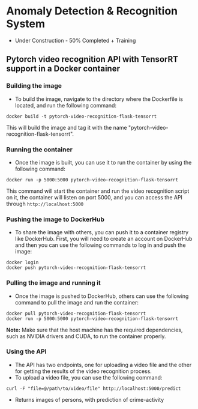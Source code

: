 # Anomaly Detection & Recognition System

- Under Construction - 50% Completed + Training

## Pytorch video recognition API with TensorRT support in a Docker container

### Building the image
- To build the image, navigate to the directory where the Dockerfile is located, and run the following command:
```
docker build -t pytorch-video-recognition-flask-tensorrt
```
This will build the image and tag it with the name "pytorch-video-recognition-flask-tensorrt".

### Running the container
- Once the image is built, you can use it to run the container by using the following command:
```
docker run -p 5000:5000 pytorch-video-recognition-flask-tensorrt
```
This command will start the container and run the video recognition script on it, the container will listen on port 5000, and you can access the API through `http://localhost:5000`

### Pushing the image to DockerHub
- To share the image with others, you can push it to a container registry like DockerHub. First, you will need to create an account on DockerHub and then you can use the following commands to log in and push the image:
```
docker login
docker push pytorch-video-recognition-flask-tensorrt
```
### Pulling the image and running it
- Once the image is pushed to DockerHub, others can use the following command to pull the image and run the container:
```
docker pull pytorch-video-recognition-flask-tensorrt
docker run -p 5000:5000 pytorch-video-recognition-flask-tensorrt
```

**Note:** Make sure that the host machine has the required dependencies, such as NVIDIA drivers and CUDA, to run the container properly.

### Using the API
- The API has two endpoints, one for uploading a video file and the other for getting the results of the video recognition process.
- To upload a video file, you can use the following command:
```
curl -F "file=@/path/to/video/file" http://localhost:5000/predict
```

- Returns images of persons, with prediction of crime-activity